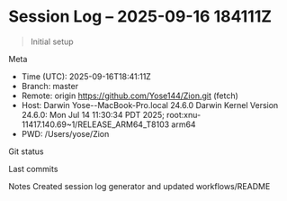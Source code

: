 # Session Log – 2025-09-16 184111Z

> Initial setup

Meta
- Time (UTC): 2025-09-16T18:41:11Z
- Branch: master
- Remote: origin	https://github.com/Yose144/Zion.git (fetch)
- Host: Darwin Yose--MacBook-Pro.local 24.6.0 Darwin Kernel Version 24.6.0: Mon Jul 14 11:30:34 PDT 2025; root:xnu-11417.140.69~1/RELEASE_ARM64_T8103 arm64
- PWD: /Users/yose/Zion

Git status


Last commits


Notes
Created session log generator and updated workflows/README

